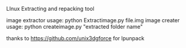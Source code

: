 LInux Extracting and repacking tool

image extractor usage: python Extractimage.py file.img
image creater usage: python createimage.py "extracted folder name"

thanks to https://github.com/unix3dgforce for lpunpack
